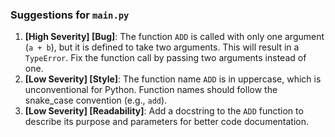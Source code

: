 ### Suggestions for `main.py`

1. **[High Severity] [Bug]**: The function `ADD` is called with only one argument (`a + b`), but it is defined to take two arguments. This will result in a `TypeError`. Fix the function call by passing two arguments instead of one.
2. **[Low Severity] [Style]**: The function name `ADD` is in uppercase, which is unconventional for Python. Function names should follow the snake_case convention (e.g., `add`).
3. **[Low Severity] [Readability]**: Add a docstring to the `ADD` function to describe its purpose and parameters for better code documentation.

